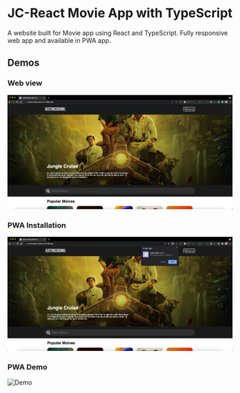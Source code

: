 # JC-React Movie App with TypeScript

A website built for Movie app using React and TypeScript.
Fully responsive web app and available in PWA app.

## Demos

### Web view

![Web-full](./src/images/demos/web-full.png)

### PWA Installation

![Web-Ins](./src/images/demos/pwa-install.png)

### PWA Demo

![Demo](./src/images/demos/demo.gif)
